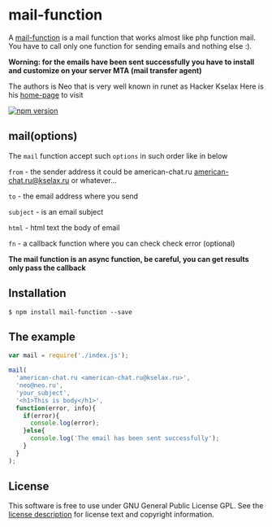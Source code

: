 mail-function
===============

A [mail-function][] is a mail function that works almost like php function mail. You have to call only one function for sending emails and nothing else :).

**Worning: for the emails have been sent successfully you have to install and customize on your server MTA (mail transfer agent)**

The authors is Neo that is very well known in runet as Hacker Kselax Here is his [home-page] to visit

[![npm version][npm-badge]][npm]

[mail-function]: https://www.npmjs.com/package/mail-function
[home-page]: http://kselax.ru/en
[npm]: https://www.npmjs.org/package/mail-function
[npm-badge]: https://img.shields.io/npm/v/mail-function.svg?style=flat-square

## mail(options)
The `mail` function accept such `options` in such order like in below

`from` - the sender address it could be american-chat.ru <american-chat.ru@kselax.ru> or whatever...

`to` - the email address where you send

`subject` - is an email subject

`html` - html text the body of email

`fn` - a callback function where you can check check error (optional)

**The mail function is an async function, be careful, you can get results only pass the callback**

## Installation
```shell
$ npm install mail-function --save
```

## The example
```javascript
var mail = require('./index.js');

mail(
  'american-chat.ru <american-chat.ru@kselax.ru>',
  'neo@neo.ru',
  'your_subject',
  '<h1>This is body</h1>',
  function(error, info){
    if(error){
      console.log(error);
    }else{
      console.log('The email has been sent successfully');
    }
  }
);
```
## License
This software is free to use under GNU General Public License GPL. See the [license description][] for license text and copyright information.


[license description]: https://www.gnu.org/licenses/gpl-3.0-standalone.html
